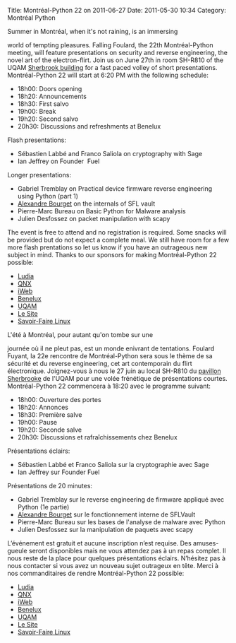 Title: Montréal-Python 22 on 2011-06-27
Date: 2011-05-30 10:34
Category: Montréal Python

<!--:en-->Summer in Montréal, when it's not raining, is an immersing
world of tempting pleasures. Falling Foulard, the 22th Montréal-Python
meeting, will feature presentations on security and reverse engineering,
the novel art of the electron-flirt. Join us on June 27th in room
SH-R810 of the UQAM [Sherbrook building][] for a fast paced volley of
short presentations. Montréal-Python 22 will start at 6:20 PM with the
following schedule:

-   18h00: Doors opening
-   18h20: Announcements
-   18h30: First salvo
-   19h00: Break
-   19h20: Second salvo
-   20h30: Discussions and refreshments at Benelux

Flash presentations:

-   Sébastien Labbé and Franco Saliola on cryptography with Sage
-   Ian Jeffrey on Founder  Fuel

Longer presentations:

-   Gabriel Tremblay on Practical device firmware reverse engineering
    using Python (part 1)
-   [Alexandre Bourget][] on the internals of SFL vault
-   Pierre-Marc Bureau on Basic Python for Malware analysis
-   Julien Desfossez on packet manipulation with scapy

The event is free to attend and no registration is required. Some snacks
will be provided but do not expect a complete meal. We still have room
for a few more flash prentations so let us know if you have an
outrageous new subject in mind. Thanks to our sponsors for making
Montréal-Python 22 possible:

-   [Ludia][]
-   [QNX][]
-   [iWeb][]
-   [Benelux][]
-   [UQAM][]
-   [Le Site][]
-   [Savoir-Faire Linux][]

<!--:--><!--:fr-->L'été à Montréal, pour autant qu'on tombe sur une
journée où il ne pleut pas, est un monde enivrant de tentations. Foulard
Fuyant, la 22e rencontre de Montréal-Python sera sous le thème de sa
sécurité et du reverse engineering, cet art contemporain du flirt
électronique. Joignez-vous à nous le 27 juin au local SH-R810 du
[pavillon Sherbrooke][Sherbrook building] de l'UQAM pour une volée
frénétique de présentations courtes. Montréal-Python 22 commencera à
18:20 avec le programme suivant:

-   18h00: Ouverture des portes
-   18h20: Annonces
-   18h30: Première salve
-   19h00: Pause
-   19h20: Seconde salve
-   20h30: Discussions et rafraîchissements chez Benelux

Présentations éclairs:

-   Sébastien Labbé et Franco Saliola sur la cryptographie avec Sage
-   Ian Jeffrey sur Founder Fuel

Présentations de 20 minutes:

-   Gabriel Tremblay sur le reverse engineering de firmware appliqué
    avec Python (1e partie)
-   [Alexandre Bourget][] sur le fonctionnement interne de SFLVault
-   Pierre-Marc Bureau sur les bases de l'analyse de malware avec Python
-   Julien Desfossez sur la manipulation de paquets avec scapy

L’événement est gratuit et aucune inscription n’est requise. Des
amuses-gueule seront disponibles mais ne vous attendez pas à un repas
complet. Il nous reste de la place pour quelques présentations éclairs.
N’hésitez pas à nous contacter si vous avez un nouveau sujet outrageux
en tête. Merci à nos commanditaires de rendre Montréal-Python 22
possible:

-   [Ludia][]
-   [QNX][]
-   [iWeb][]
-   [Benelux][]
-   [UQAM][]
-   [Le Site][]
-   [Savoir-Faire Linux][]

<!--:-->

</p>

  [Sherbrook building]: http://www.uqam.ca/campus/pavillons/sh.htm
  [Alexandre Bourget]: http://blog.abourget.net/
  [Ludia]: http://www.ludia.com/
  [QNX]: http://www.qnx.com/
  [iWeb]: http://iweb.ca
  [Benelux]: http://www.brasseriebenelux.com/
  [UQAM]: http://uqam.ca
  [Le Site]: http://lesite.ca
  [Savoir-Faire Linux]: http://savoirfairelinux.com

